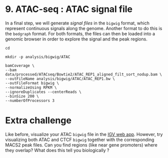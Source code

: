 # 9. ATAC-seq : ATAC signal file

In a final step, we will generate *signal files* in the `bigwig` format, which represent continuous signals along the genome. Another format to do this is the `bedgraph` format. For both formats, the files can then be loaded into a genomic browser in order to explore the signal and the peak regions.

```
cd 

mkdir -p analysis/bigwig/ATAC

bamCoverage \
--bam data/processed/ATACseq/Bowtie2/ATAC_REP1_aligned_filt_sort_nodup.bam \
--outFileName analysis/bigwig/ATAC/ATAC_REP1.bw \
--outFileFormat bigwig \
--normalizeUsing RPKM \
--ignoreDuplicates --centerReads \
--binSize 200 \
--numberOfProcessors 3

```

# Extra challenge

Like before, visualize your ATAC `bigwig` file in the [IGV web app](https://igv.org/app/). However, try visualizing both ATAC and CTCF `bigwig` together with the corresponding MACS2 peak files. Can you find regions (like near gene promoters) where they overlap? What does this tell you biologically ?

